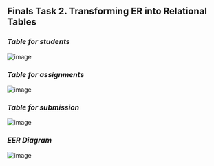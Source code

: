 ## Finals Task 2. Transforming ER into Relational Tables
### ***Table for students***
![image](https://github.com/user-attachments/assets/4d835a99-e099-40e4-a565-3be98ecaa8ff)

### ***Table for assignments***
![image](https://github.com/user-attachments/assets/1e67595f-6d30-4f6f-bec7-d684b37a0b79)

### ***Table for submission***
![image](https://github.com/user-attachments/assets/4dc4d6e9-35e8-4ef9-a1f8-3989339b7833)

### ***EER Diagram***
![image](https://github.com/user-attachments/assets/0c70b08e-edbb-4b5f-b4ae-618bad500e93)
